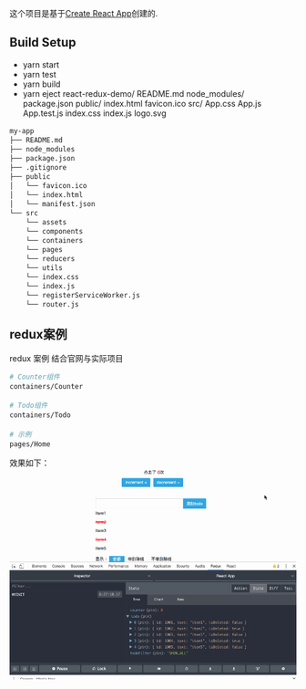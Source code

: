 这个项目是基于[Create React App](https://github.com/facebookincubator/create-react-app)创建的.
## Build Setup
  - yarn start
  - yarn test
  - yarn build
  - yarn eject
react-redux-demo/
  README.md
  node_modules/
  package.json
  public/
    index.html
    favicon.ico
  src/
    App.css
    App.js
    App.test.js
    index.css
    index.js
    logo.svg
```
my-app
├── README.md
├── node_modules
├── package.json
├── .gitignore
├── public
│   └── favicon.ico
│   └── index.html
│   └── manifest.json
└── src
    └── assets
    └── components
    └── containers
    └── pages
    └── reducers
    └── utils
    └── index.css
    └── index.js
    └── registerServiceWorker.js
    └── router.js
```
## redux案例
redux 案例 结合官网与实际项目
``` bash
# Counter组件
containers/Counter

# Todo组件
containers/Todo

# 示例
pages/Home

```
效果如下：
![Image text](https://github.com/zhuangmeili/react-redux-demo/blob/master/static/md/todo.gif)

